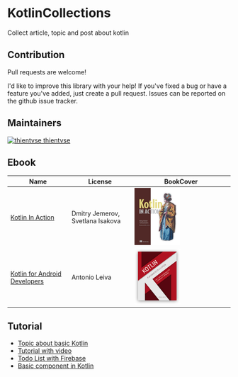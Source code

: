 # KotlinCollections
Collect article, topic and post about kotlin

## Contribution

Pull requests are welcome!

I'd like to improve this library with your help! If you've fixed a bug or have a feature you've added, just create a pull request. Issues can be reported on the github issue tracker.

## Maintainers
[![thientvse](https://avatars2.githubusercontent.com/u/4419081?s=32&v=3) thientvse](https://github.com/thientvse)  

## Ebook

Name | License | BookCover
--- | --- | ---
[Kotlin In Action](/pdf/Kotlin_in_Action_v12_MEAP.pdf) | Dmitry Jemerov, Svetlana Isakova | <img src="/arts/kl_in_action.jpg" width="49%">
[Kotlin for Android Developers](/pdf/Kotlin_for_AndroidDevelopers.pdf) | Antonio Leiva | <img src="/arts/kt_for_android.png" width="49%">

## Tutorial
- [Topic about basic Kotlin](https://coding180.com/kotlin-for-android-studio-tutorial-examples/#lesson-12-launch-a-second-activity-with-values-parameters)
- [Tutorial with video](http://resocoder.com/2017/11/17/make-your-first-android-app-with-kotlin-android-developer-tutorial-for-beginners-code/)
- [Todo List with Firebase](http://www.appsdeveloperblog.com/todo-list-app-kotlin-firebase/)
- [Basic component in Kotlin](https://www.tutorialkart.com/kotlin-android/android-sqlite-example-application/)

